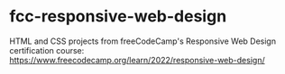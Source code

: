 # fcc-responsive-web-design
HTML and CSS projects from freeCodeCamp's Responsive Web Design certification course: https://www.freecodecamp.org/learn/2022/responsive-web-design/
